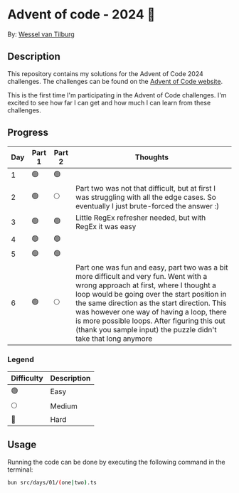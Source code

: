 # Advent of code - 2024 🎄

By: [Wessel van Tilburg](https://github.com/wesselvantilburg)

## Description

This repository contains my solutions for the Advent of Code 2024 challenges. The challenges can be found on the [Advent of Code website](https://adventofcode.com/2024).

This is the first time I'm participating in the Advent of Code challenges. I'm excited to see how far I can get and how much I can learn from these challenges.

## Progress

| Day | Part 1 | Part 2 | Thoughts                                                                                                                                                                                                                                                                                                                                                                                       |
| --- | ------ | ------ | ---------------------------------------------------------------------------------------------------------------------------------------------------------------------------------------------------------------------------------------------------------------------------------------------------------------------------------------------------------------------------------------------- |
| 1   | 🟢     | 🟢     |
| 2   | 🟢     | 🌕     | Part two was not that difficult, but at first I was struggling with all the edge cases. So eventually I just brute-forced the answer :)                                                                                                                                                                                                                                                        |
| 3   | 🟢     | 🟢     | Little RegEx refresher needed, but with RegEx it was easy                                                                                                                                                                                                                                                                                                                                      |
| 4   | 🟢     | 🟢     |                                                                                                                                                                                                                                                                                                                                                                                                |
| 5   | 🟢     | 🟢     |                                                                                                                                                                                                                                                                                                                                                                                                |
| 6   | 🟢     | 🌕     | Part one was fun and easy, part two was a bit more difficult and very fun. Went with a wrong approach at first, where I thought a loop would be going over the start position in the same direction as the start direction. This was however one way of having a loop, there is more possible loops. After figuring this out (thank you sample input) the puzzle didn't take that long anymore |

### Legend

| Difficulty | Description |
| ---------- | ----------- |
| 🟢         | Easy        |
| 🌕         | Medium      |
| 🔴         | Hard        |

## Usage

Running the code can be done by executing the following command in the terminal:

```bash
bun src/days/01/(one|two).ts
```
